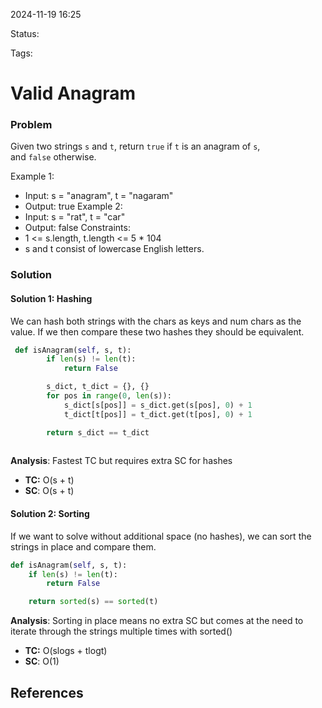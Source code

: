 2024-11-19 16:25

Status:

Tags:

# Valid Anagram
### Problem
Given two strings `s` and `t`, return `true` if `t` is an anagram of `s`, and `false` otherwise.

Example 1:
- Input: s = "anagram", t = "nagaram"
- Output: true
Example 2:
- Input: s = "rat", t = "car"
- Output: false
Constraints:
- 1 <= s.length, t.length <= 5 * 104
- s and t consist of lowercase English letters.
### Solution
#### Solution 1: Hashing
We can hash both strings with the chars as keys and num chars as the value. If we then compare these two hashes they should be equivalent. 
```python
 def isAnagram(self, s, t):
        if len(s) != len(t):
            return False

        s_dict, t_dict = {}, {}
        for pos in range(0, len(s)):
            s_dict[s[pos]] = s_dict.get(s[pos], 0) + 1
            t_dict[t[pos]] = t_dict.get(t[pos], 0) + 1

        return s_dict == t_dict
        
```
**Analysis**: Fastest TC but requires extra SC for hashes
- **TC:** O(s + t) 
- **SC**: O(s + t)
#### Solution 2: Sorting
If we want to solve without additional space (no hashes), we can sort the strings in place and compare them.
```python
def isAnagram(self, s, t):
	if len(s) != len(t):
		return False

	return sorted(s) == sorted(t)
```
**Analysis**: Sorting in place means no extra SC but comes at the need to iterate through the strings multiple times with sorted()
- **TC:** O(slogs + tlogt)
- **SC**: O(1)
## References
